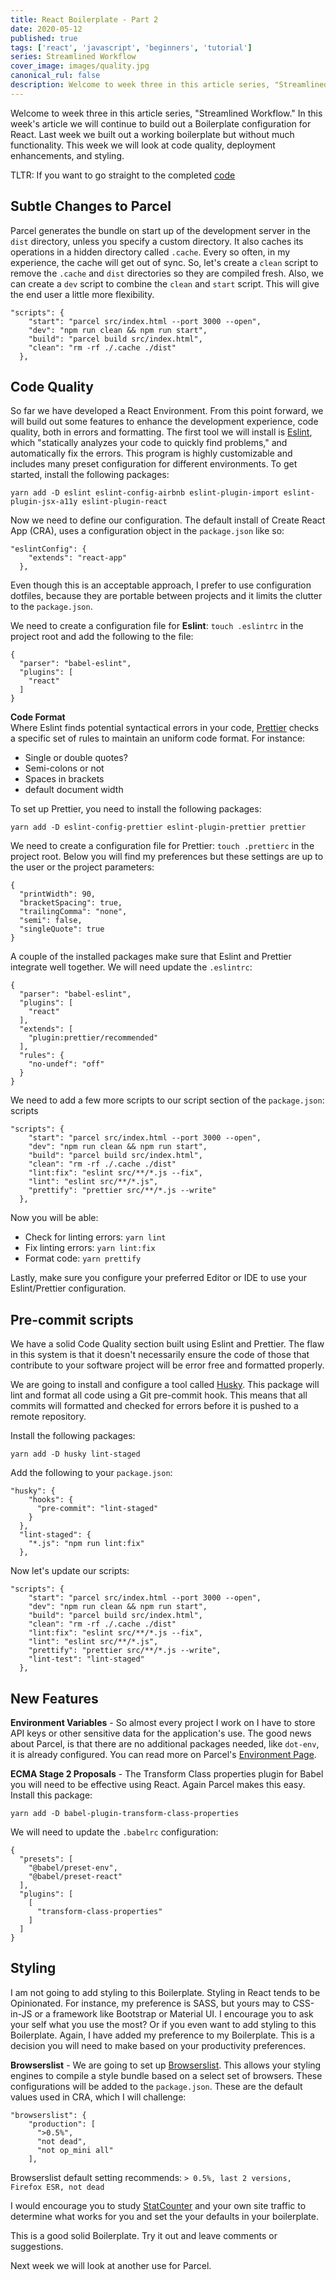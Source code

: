 ```yaml
---
title: React Boilerplate - Part 2
date: 2020-05-12
published: true
tags: ['react', 'javascript', 'beginners', 'tutorial']
series: Streamlined Workflow
cover_image: images/quality.jpg
canonical_rul: false
description: Welcome to week three in this article series, "Streamlined Workflow." In this week's article we will continue to build out a Boilerplate configuration for React. Last week we built out a working boilerplate but without much functionality. This week we will look at code quality, deployment enhancements, and styling.
---
```

Welcome to week three in this article series, "Streamlined Workflow." In this week's article we will continue to build out a Boilerplate configuration for React. Last week we built out a working boilerplate but without much functionality. This week we will look at code quality, deployment enhancements, and styling.

TLTR: If you want to go straight to the completed [code](https://github.com/eclectic-coding/medium-react-boilerplate)

## Subtle Changes to Parcel
Parcel generates the bundle on start up of the development server in the `dist` directory, unless you specify a custom directory. It also caches its operations in a hidden directory called `.cache`. Every so often, in my experience, the cache will get out of sync. So, let's create a `clean` script to remove the `.cache` and `dist` directories so they are compiled fresh. Also, we can create a `dev` script to combine the `clean` and `start` script. This will give the end user a little more flexibility.
```
"scripts": {
    "start": "parcel src/index.html --port 3000 --open",
    "dev": "npm run clean && npm run start",
    "build": "parcel build src/index.html",
    "clean": "rm -rf ./.cache ./dist"
  },
```

## Code Quality
So far we have developed a React Environment. From this point forward, we will build out some features to enhance the development experience, code quality, both in errors and formatting. The first tool we will install is [Eslint](https://eslint.org/), which "statically analyzes your code to quickly find problems," and automatically fix the errors. This program is highly customizable and includes many preset configuration for different environments. To get started, install the following packages:
```
yarn add -D eslint eslint-config-airbnb eslint-plugin-import eslint-plugin-jsx-a11y eslint-plugin-react 
```

Now we need to define our configuration. The default install of Create React App (CRA), uses a configuration object in the `package.json` like so:
```
"eslintConfig": {
    "extends": "react-app"
  },
```
Even though this is an acceptable approach, I prefer to use configuration dotfiles, because they are portable between projects and it limits the clutter to the `package.json`.

We need to create a configuration file for **Eslint**: `touch .eslintrc` in the project root and add the following to the file:
```
{
  "parser": "babel-eslint",
  "plugins": [
    "react"
  ]
}
```
**Code Format**  
Where Eslint finds potential syntactical errors in your code, [Prettier](https://prettier.io/) checks a specific set of rules to maintain an uniform code format. For instance:
- Single or double quotes?
- Semi-colons or not
- Spaces in brackets
- default document width

To set up Prettier, you need to install the following packages:
```
yarn add -D eslint-config-prettier eslint-plugin-prettier prettier
```
We need to create a configuration file for Prettier: `touch .prettierc` in the project root. Below you will find my preferences but these settings are up to the user or the project parameters:
```
{
  "printWidth": 90,
  "bracketSpacing": true,
  "trailingComma": "none",
  "semi": false,
  "singleQuote": true
}
```
A couple of the installed packages make sure that Eslint and Prettier integrate well together. We will need update the `.eslintrc`:
```
{
  "parser": "babel-eslint",
  "plugins": [
    "react"
  ],
  "extends": [
    "plugin:prettier/recommended"
  ],
  "rules": {
    "no-undef": "off"
  }
}
```
We need to add a few more scripts to our script section of the `package.json`:
scripts
```
"scripts": {
    "start": "parcel src/index.html --port 3000 --open",
    "dev": "npm run clean && npm run start",
    "build": "parcel build src/index.html",
    "clean": "rm -rf ./.cache ./dist"
    "lint:fix": "eslint src/**/*.js --fix",
    "lint": "eslint src/**/*.js",
    "prettify": "prettier src/**/*.js --write"
  },
 ```
Now you will be able:
- Check for linting errors: `yarn lint`
- Fix linting errors: `yarn lint:fix`
- Format code: `yarn prettify`

Lastly, make sure you configure your preferred Editor or IDE to use your Eslint/Prettier configuration.

## Pre-commit scripts
We have a solid Code Quality section built using Eslint and Prettier. The flaw in this system is that it doesn't necessarily ensure the code of those that contribute to your software project will be error free and formatted properly.

We are going to install and configure a tool called [Husky](https://github.com/typicode/husky). This package will lint and format all code using a Git pre-commit hook. This means that all commits will formatted and checked for errors before it is pushed to a remote repository.

Install the following packages:
```
yarn add -D husky lint-staged
```

Add the following to your `package.json`:
```
"husky": {
    "hooks": {
      "pre-commit": "lint-staged"
    }
  },
  "lint-staged": {
    "*.js": "npm run lint:fix"
  },
```

Now let's update our scripts:
```
"scripts": {
    "start": "parcel src/index.html --port 3000 --open",
    "dev": "npm run clean && npm run start",
    "build": "parcel build src/index.html",
    "clean": "rm -rf ./.cache ./dist"
    "lint:fix": "eslint src/**/*.js --fix",
    "lint": "eslint src/**/*.js",
    "prettify": "prettier src/**/*.js --write",
    "lint-test": "lint-staged"
  },
```

## New Features

**Environment Variables** - So almost every project I work on I have to store API keys or other sensitive data for the application's use. The good news about Parcel, is that there are no additional packages needed, like `dot-env`, it is already configured. You can read more on Parcel's [Environment Page](https://en.parceljs.org/env.html).

**ECMA Stage 2 Proposals** - The Transform Class properties plugin for Babel you will need to be effective using React. Again Parcel makes this easy. Install this package:
```
yarn add -D babel-plugin-transform-class-properties
```
We will need to update the `.babelrc` configuration:
```
{
  "presets": [
    "@babel/preset-env",
    "@babel/preset-react"
  ],
  "plugins": [
    [
      "transform-class-properties"
    ]
  ]
}
```

## Styling
I am not going to add styling to this Boilerplate. Styling in React tends to be Opinionated. For instance, my preference is SASS, but yours may to CSS-in-JS or a framework like Bootstrap or Material UI. I encourage you to ask your self what you use the most? Or if you even want to add styling to this Boilerplate. Again, I have added my preference to my Boilerplate. This is a decision you will need to make based on your productivity preferences.

**Browserslist** - We are going to set up [Browserslist](https://github.com/browserslist/browserslist). This allows your styling engines to compile a style bundle based on a select set of browsers. These configurations will be added to the `package.json`. These are the default values used in CRA, which I will challenge:
```
"browserslist": {
    "production": [
      ">0.5%",
      "not dead",
      "not op_mini all"
    ],
```
Browserslist default setting recommends: `> 0.5%, last 2 versions, Firefox ESR, not dead`

I would encourage you to study [StatCounter](https://gs.statcounter.com/) and your own site traffic to determine what works for you and set the your defaults in your boilerplate.

This is a good solid Boilerplate. Try it out and leave comments or suggestions.

Next week we will look at another use for Parcel.




